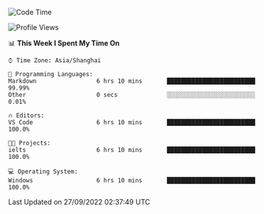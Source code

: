 <!--START_SECTION:waka-->
![Code Time](http://img.shields.io/badge/Code%20Time-201%20hrs%2054%20mins-blue)

![Profile Views](http://img.shields.io/badge/Profile%20Views-0-blue)

📊 **This Week I Spent My Time On** 

```text
⌚︎ Time Zone: Asia/Shanghai

💬 Programming Languages: 
Markdown                 6 hrs 10 mins       █████████████████████████   99.99% 
Other                    0 secs              ░░░░░░░░░░░░░░░░░░░░░░░░░   0.01%

🔥 Editors: 
VS Code                  6 hrs 10 mins       █████████████████████████   100.0%

🐱‍💻 Projects: 
ielts                    6 hrs 10 mins       █████████████████████████   100.0%

💻 Operating System: 
Windows                  6 hrs 10 mins       █████████████████████████   100.0%

```


 Last Updated on 27/09/2022 02:37:49 UTC
<!--END_SECTION:waka-->